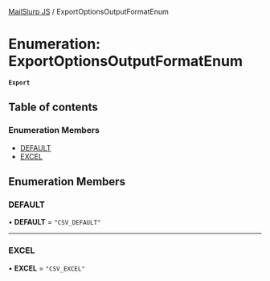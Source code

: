 [MailSlurp JS](../README.md) / ExportOptionsOutputFormatEnum

# Enumeration: ExportOptionsOutputFormatEnum

**`Export`**

## Table of contents

### Enumeration Members

- [DEFAULT](ExportOptionsOutputFormatEnum.md#default)
- [EXCEL](ExportOptionsOutputFormatEnum.md#excel)

## Enumeration Members

### DEFAULT

• **DEFAULT** = ``"CSV_DEFAULT"``

___

### EXCEL

• **EXCEL** = ``"CSV_EXCEL"``
